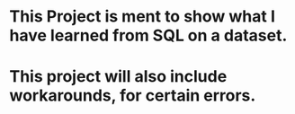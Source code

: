 # This Project is ment to show what I have learned from SQL on a dataset. 
# This project will also include workarounds, for certain errors. 
